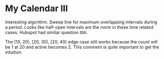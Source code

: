 # My Calendar III

Interesting algorithm. Sweep line for maximum overlapping intervals during a period. Looks like half-open intervals are the norm in these time related cases. Hubspot had similar question tbh.

The [10, 20), [20, 30), [20, 40) edge case still works because the count will be 1 at 20 and active becomes 2. This comment is quite important to get the intuition.
